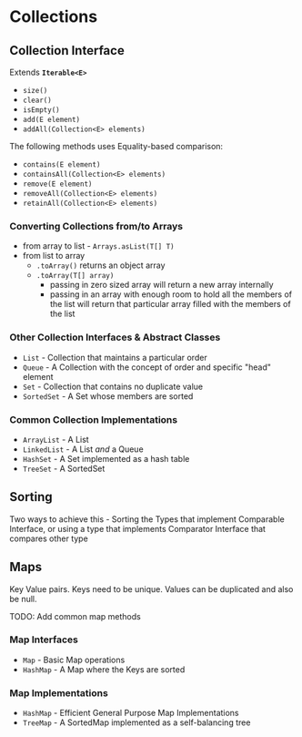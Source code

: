 # Collections

## Collection Interface
Extends **`Iterable<E>`**
- `size()`
- `clear()`
- `isEmpty()`
- `add(E element)`
- `addAll(Collection<E> elements)`

The following methods uses Equality-based comparison:
- `contains(E element)`
- `containsAll(Collection<E> elements)`
- `remove(E element)`
- `removeAll(Collection<E> elements)`
- `retainAll(Collection<E> elements)`

### Converting Collections from/to Arrays

- from array to list - `Arrays.asList(T[] T)`
- from list to array
  - `.toArray()` returns an object array
  - `.toArray(T[] array)`
    - passing in zero sized array will return a new array internally
    - passing in an array with enough room to hold all the members of the list will return that particular array filled with the members of the list




### Other Collection Interfaces & Abstract Classes

- `List` - Collection that maintains a particular order
- `Queue` - A Collection with the concept of order and specific "head" element
- `Set` - Collection that contains no duplicate value
- `SortedSet` - A Set whose members are sorted

### Common Collection Implementations

- `ArrayList` - A List
- `LinkedList` - A List *and* a Queue
- `HashSet` - A Set implemented as a hash table
- `TreeSet` - A SortedSet

## Sorting
Two ways to achieve this - Sorting the Types that implement Comparable Interface, or using a type that implements Comparator Interface that compares other type

## Maps
Key Value pairs. Keys need to be unique. Values can be duplicated and also be null.

TODO: Add common map methods

### Map Interfaces

- `Map` - Basic Map operations
- `HashMap` - A Map where the Keys are sorted

### Map Implementations

- `HashMap` - Efficient General Purpose Map Implementations
- `TreeMap` - A SortedMap implemented as a self-balancing tree
